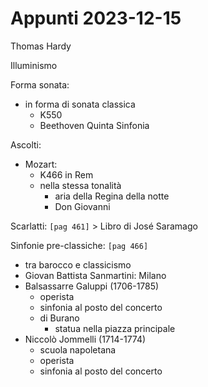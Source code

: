 # Appunti 2023-12-15

Thomas Hardy

Illuminismo

Forma sonata:
- in forma di sonata classica
    + K550
    + Beethoven Quinta Sinfonia

Ascolti:
- Mozart:
    + K466 in Rem
    + nella stessa tonalità
        * aria della Regina della notte
        * Don Giovanni

Scarlatti: `[pag 461]`
    > Libro di José Saramago

Sinfonie pre-classiche: `[pag 466]`
- tra barocco e classicismo
- Giovan Battista Sanmartini: Milano
- Balsassarre Galuppi (1706-1785)
    + operista
    + sinfonia al posto del concerto
    + di Burano
        * statua nella piazza principale
- Niccolò Jommelli (1714-1774)
    + scuola napoletana
    + operista
    + sinfonia al posto del concerto